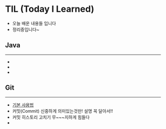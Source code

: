 # TIL (Today I Learned)
- 오늘 배운 내용들 입니다
- 정리중입니다~

## Java
___
* 
* 
* 

## Git
___
* [기본 사용법](/TIL/Git/markdownBasic.md)
* 커밋(Commit) 신중하게 의미있는것만! 설명 꼭 달아서!!
* 커밋 히스토리 고치기 무~~~지하게 힘들다
*   